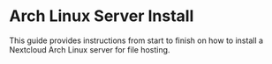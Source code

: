# Arch Linux Server Install
This guide provides instructions from start to finish on how to install a Nextcloud Arch Linux server for file hosting.
